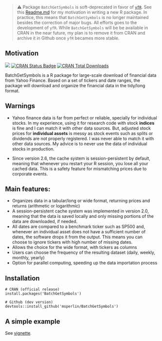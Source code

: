 > :warning: Package `BatchGetSymbols` is soft-deprecated in favor of [`yfR`](https://github.com/msperlin/yfR). See this [Readme.md](https://github.com/msperlin/yfR) for my motivation in writing a new R package. In practice, this means that `BatchGetSymbols` is no longer maintained besides the correction of major bugs. All efforts goes to the development of `yfR`. While `BatchGetSymbols` will be be available in CRAN in the near future, my plan is to remove it from CRAN and archive it in Github once `yfR` becames more stable. 

## Motivation

[![](https://cranlogs.r-pkg.org/badges/BatchGetSymbols)](https://CRAN.R-project.org/package=BatchGetSymbols)
[![CRAN Status
Badge](http://www.r-pkg.org/badges/version/BatchGetSymbols)](https://cran.r-project.org/package=BatchGetSymbols)
[![CRAN Total
Downloads](http://cranlogs.r-pkg.org/badges/grand-total/BatchGetSymbols)](https://cran.r-project.org/package=BatchGetSymbols)

BatchGetSymbols is a R package for large-scale download of financial data from Yahoo Finance. Based on a set of tickers and date ranges, the package will download and organize the financial data in the tidy/long format.

## Warnings

- Yahoo finance data is far from perfect or reliable, specially for individual stocks. In my experience, using it for research code with stock **indices** is fine and I can match it with other data sources. But, adjusted stock prices for **individual assets** is messy as stock events such as splits or dividends are not properly registered. I was never able to match it with other data sources. My advice is to never use the data of individual stocks in production. 

- Since version 2.6, the cache system is session-persistent by default, meaning that whenever you restart your R session, you lose all your cached data. This is a safety feature for mismatching prices due to corporate events.

## Main features:

- Organizes data in a tabular/long or wide format, returning prices and returns (arithmetic or logarithmic)
- A session-persistent cache system was implemented in version 2.0, meaning that the data is saved locally and only missing portions of the data are downloaded, if needed.
- All dates are compared to a benchmark ticker such as SP500 and, whenever an individual asset does not have a sufficient number of dates, the software drops it from the output. This means you can choose to ignore tickers with high number of missing dates.
- Allows the choice for the wide format, with tickers as columns
- Users can choose the frequency of the resulting dataset (daily, weekly, monthly, yearly)
- Option for parallel computing, speeding up the data importation process



## Installation

```
# CRAN (official release)
install.packages('BatchGetSymbols')

# Github (dev version)
devtools::install_github('msperlin/BatchGetSymbols')
```

## A simple example

See [vignette](https://CRAN.R-project.org/package=BatchGetSymbols).
